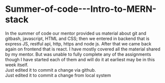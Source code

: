 # Summer-of-code---Intro-to-MERN-stack
In the summer of code our mentor provided us material about git and gitbash, javascript, HTML and CSS; then we entered in backend that is express JS, restful api, http, https and node js. After that we came back again on frontend that is react.
I have mostly covered all the material shared by my mentor.
But was unable to fully complete any of the assignments though I have started each of them and will do it at earliest may be in this week itself.
<br>
Just edited it to commit a change via github.
<br>
Just edited it to commit a change from local system

